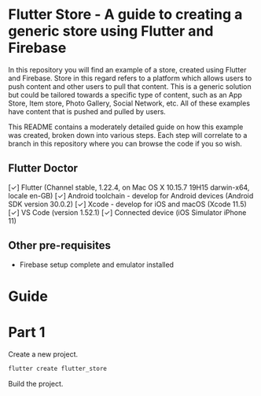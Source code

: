 # Flutter Store - A guide to creating a generic store using Flutter and Firebase

In this repository you will find an example of a store, created using Flutter and Firebase. Store in this regard refers to a platform which allows users to push content and other users to pull that content. This is a generic solution but could be tailored towards a specific type of content, such as an App Store, Item store, Photo Gallery, Social Network, etc. All of these examples have content that is pushed and pulled by users.

This README contains a moderately detailed guide on how this example was created, broken down into various steps. Each step will correlate to a branch in this repository where you can browse the code if you so wish.

## Flutter Doctor

[✓] Flutter (Channel stable, 1.22.4, on Mac OS X 10.15.7 19H15 darwin-x64, locale en-GB)
[✓] Android toolchain - develop for Android devices (Android SDK version 30.0.2)
[✓] Xcode - develop for iOS and macOS (Xcode 11.5)
[✓] VS Code (version 1.52.1)
[✓] Connected device (iOS Simulator iPhone 11)

## Other pre-requisites

- Firebase setup complete and emulator installed

# Guide

# Part 1

Create a new project.

```bash
flutter create flutter_store
```

Build the project.
